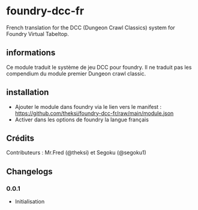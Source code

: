 # foundry-dcc-fr

French translation for the DCC (Dungeon Crawl Classics) system for Foundry Virtual Tabeltop.

## informations

Ce module traduit le système de jeu DCC pour foundry. Il ne traduit pas les compendium du module premier Dungeon crawl classic.

## installation

- Ajouter le module dans foundry via le lien vers le manifest : https://github.com/theksi/foundry-dcc-fr/raw/main/module.json
- Activer dans les options de foundry la langue français

## Crédits
Contributeurs : Mr.Fred (@theksi) et Segoku (@segoku1)

## Changelogs
### 0.0.1
- Initialisation
